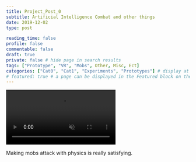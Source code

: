 ```yaml
---
title: Project_Post_0
subtitle: Artificial Intelligence Combat and other things
date: 2019-12-02
type: post

reading_time: false
profile: false
commentable: false
draft: true
private: false # hide page in search results
tags: ["Prototype", "VR", "Mobs", Other, Misc, Ect]
categories: ["Cat0", "Cat1", "Experiments", "Prototypes"] # display at the top of a page alongside a page’s metadata
# featured: true # a page can be displayed in the Featured block on the homepage. This is useful for sticky, announcement blog posts or selected publications etc.
---
```

<div class="video_thing">
    <video muted autoplay="" name="media" loop=""><source src="https://raw.githack.com/Denchyaknow/StaticStorage/Develop/Test/test0.webm" type="video/mp4"></video>
</div>

<p> Making mobs attack with physics is really satisfying. </p>

<!--more-->


